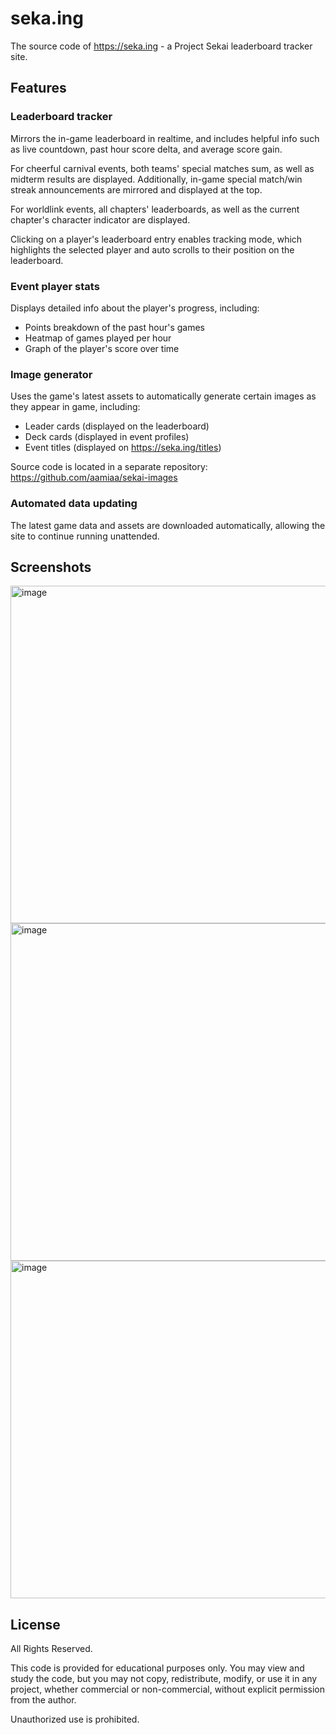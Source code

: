 # seka.ing

The source code of https://seka.ing - a Project Sekai leaderboard tracker site.

## Features

### Leaderboard tracker

Mirrors the in-game leaderboard in realtime, and includes helpful info such as live countdown, past hour score delta, and average score gain.

For cheerful carnival events, both teams' special matches sum, as well as midterm results are displayed. Additionally, in-game special match/win streak announcements are mirrored and displayed at the top.

For worldlink events, all chapters' leaderboards, as well as the current chapter's character indicator are displayed.

Clicking on a player's leaderboard entry enables tracking mode, which highlights the selected player and auto scrolls to their position on the leaderboard.

### Event player stats

Displays detailed info about the player's progress, including:
- Points breakdown of the past hour's games
- Heatmap of games played per hour
- Graph of the player's score over time

### Image generator

Uses the game's latest assets to automatically generate certain images as they appear in game, including:
- Leader cards (displayed on the leaderboard)
- Deck cards (displayed in event profiles)
- Event titles (displayed on https://seka.ing/titles)

Source code is located in a separate repository: https://github.com/aamiaa/sekai-images

### Automated data updating

The latest game data and assets are downloaded automatically, allowing the site to continue running unattended.

## Screenshots

<img height="540" alt="image" src="https://github.com/user-attachments/assets/d6b2a848-451a-43eb-8657-de57b8071036" />

<img height="540" alt="image" src="https://github.com/user-attachments/assets/484b1325-6e7b-4761-bca7-45f621e596c1" />

<img height="540" alt="image" src="https://github.com/user-attachments/assets/834df387-e441-4e07-8f72-7a074ec0781e" />

## License
All Rights Reserved.

This code is provided for educational purposes only. You may view and study the code, but you may not copy, redistribute, modify, or use it in any project, whether commercial or non-commercial, without explicit permission from the author.

Unauthorized use is prohibited.
